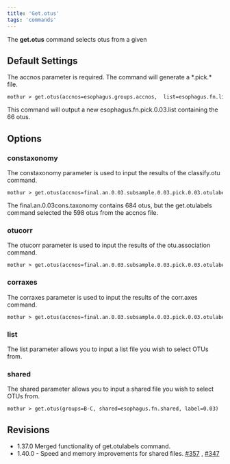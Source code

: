 ```yaml
---
title: 'Get.otus'
tags: 'commands'
---
```

The **get.otus** command selects otus from a given

## Default Settings

The accnos parameter is required. The command will generate a \*.pick.\*
file.

    mothur > get.otus(accnos=esophagus.groups.accnos,  list=esophagus.fn.list, label=0.03) 

This command will output a new esophagus.fn.pick.0.03.list containing
the 66 otus.

## Options

### constaxonomy

The constaxonomy parameter is used to input the results of the
classify.otu command.

    mothur > get.otus(accnos=final.an.0.03.subsample.0.03.pick.0.03.otulabels, constaxonomy=final.an.0.03cons.taxonomy)

The final.an.0.03cons.taxonomy contains 684 otus, but the get.otulabels
command selected the 598 otus from the accnos file.

### otucorr

The otucorr parameter is used to input the results of the
otu.association command.

    mothur > get.otus(accnos=final.an.0.03.subsample.0.03.pick.0.03.otulabels, otucorr=final.an.0.03.subsample.0.03.pick.0.03.pearson.otu.corr)

### corraxes

The corraxes parameter is used to input the results of the corr.axes
command.

    mothur > get.otus(accnos=final.an.0.03.subsample.0.03.pick.0.03.otulabels, corraxes=final.an.0.03.subsample.0.03.pick.pearson.corr.axes)

### list

The list parameter allows you to input a list file you wish to select
OTUs from.

### shared

The shared parameter allows you to input a shared file you wish to
select OTUs from.

    mothur > get.otus(groups=B-C, shared=esophagus.fn.shared, label=0.03)

## Revisions

-   1.37.0 Merged functionality of get.otulabels command.
-   1.40.0 - Speed and memory improvements for shared files.
    [\#357](https://github.com/mothur/mothur/issues/357) ,
    [\#347](https://github.com/mothur/mothur/issues/347)


